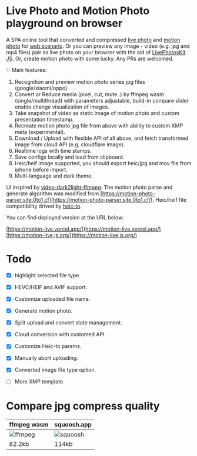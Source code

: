 # Live Photo and Motion Photo playground on browser

A SPA online tool that converted and compressed [live photo](https://developer.apple.com/design/human-interface-guidelines/live-photos) and [motion photo](https://developer.android.com/media/platform/motion-photo-format?hl=zh-cn) for [web scenario](https://x.com/zhizhubaodan/status/1945887608397238688). Or you can preview any image - video (e.g. jpg and mp4 files) pair as live photo on your browser with the aid of [LivePhotosKit JS](https://developer.apple.com/documentation/livephotoskitjs). Or, create motion photo with some lucky. Any PRs are welcomed.

✨ Main features:

1. Recognition and preview motion photo series jpg files (google/xiaomi/oppo).
2. Convert or Reduce media (pixel, cut, mute..) by ffmpeg wasm (single/multithread) with parameters adjustable, build-in compare slider enable change visualization of images.
3. Take snapshot of video as static image of motion photo and custom presentation timestamp.
4. Recreate motion photo jpg file from above with ability to custom XMP meta (experimental).
4. Download / Upload with flexible API of all above, and fetch transformed image from cloud API (e.g. cloudflare image).
5. Realtime logs with time stamps.
6. Save configs locally and load from clipboard.
7. Heic/heif image supported, you should export heic/jpg and mov file from iphone before import.
8. Multi-language and dark theme.

UI inspired by [video-dark2light-ffmpeg](https://github.com/The-Best-Codes/video-dark2light-ffmpeg). The motion photo parse and generate algorithm was modified from [https://motion-photo-parser.site.0to1.cf](https://motion-photo-parser.site.0to1.cf/). Heic/heif file compatibility drived by [heic-to](https://github.com/hoppergee/heic-to).

You can find deployed version at the URL below:

[https://motion-live.vercel.app/](https://motion-live.vercel.app/)
[https://motion-live.js.org/](https://motion-live.js.org/)

# Todo
- [x] highlight selected file type.
- [x] HEVC/HEIF and AVIF support.
- [x] Customize uploaded file name.
- [x] Generate motion photo.
- [x] Split upload and convert state management.
- [x] Cloud conversion with customed API.
- [x] Customize Heic-to params.
- [x] Manually abort uploading.
- [x] Converted image file type option.
- [ ] More XMP template.


# Compare jpg compress quality

| ffmpeg wasm                                                  | squoosh.app                                                  |
| ------------------------------------------------------------ | ------------------------------------------------------------ |
| ![ffmpeg](https://github.com/user-attachments/assets/3ca8b022-9165-4682-98fd-d4e4ffd7c6ce) | ![squoosh](https://github.com/user-attachments/assets/dbc70c95-e09f-4a32-b76f-79b14ebe7066) |
| 82.2kb                                                       | 114kb                                                        |